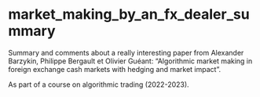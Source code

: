 # market_making_by_an_fx_dealer_summary
Summary and comments about a really interesting paper from Alexander Barzykin, Philippe Bergault et Olivier Guéant: “Algorithmic market making in foreign exchange cash markets with hedging and market impact”.   

As part of a course on algorithmic trading (2022-2023).
